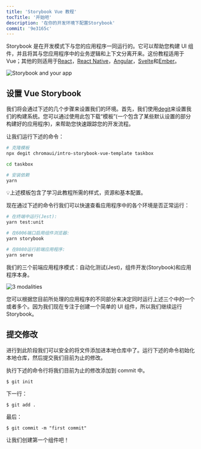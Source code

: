 ```yaml
---
title: 'Storybook Vue 教程'
tocTitle: '开始吧'
description: '在你的开发环境下配置Storybook'
commit: '9e3165c'
---
```


Storybook 是在开发模式下与您的应用程序一同运行的。它可以帮助您构建 UI 组件，并且将其与您应用程序中的业务逻辑和上下文分离开来。这份教程适用于 Vue；其他的则适用于[React](/react/en/get-started)，[React Native](/react-native/en/get-started/)，[Angular](/angular/en/get-started)，[Svelte](/svelte/en/get-started)和[Ember](/ember/en/get-started)。

![Storybook and your app](/intro-to-storybook/storybook-relationship.jpg)

## 设置 Vue Storybook

我们将会通过下述的几个步骤来设置我们的环境。首先，我们使用[degit](https://github.com/Rich-Harris/degit)来设置我们的构建系统。您可以通过使用此包下载“模板”(一个包含了某些默认设置的部分构建好的应用程序)，来帮助您快速跟踪您的开发流程。

让我们运行下述的命令：

```bash
# 克隆模板
npx degit chromaui/intro-storybook-vue-template taskbox

cd taskbox

# 安装依赖
yarn
```

<div class="aside">
💡上述模板包含了学习此教程所需的样式，资源和基本配置。
</div>

现在通过下述的命令行我们可以快速查看应用程序中的各个环境是否正常运行：

```bash
# 在终端中运行(Jest):
yarn test:unit

# 在6006端口启用组件浏览器:
yarn storybook

# 在8080运行前端应用程序:
yarn serve
```

我们的三个前端应用程序模式：自动化测试(Jest)，组件开发(Storybook)和应用程序本身。

![3 modalities](/intro-to-storybook/app-three-modalities-vue.png)

您可以根据您目前所处理的应用程序的不同部分来决定同时运行上述三个中的一个或者多个。因为我们现在专注于创建一个简单的 UI 组件，所以我们继续运行 Storybook。

## 提交修改

进行到此阶段我们可以安全的将文件添加进本地仓库中了。运行下述的命令初始化本地仓库，然后提交我们目前为止的修改。

执行下述的命令行将我们目前为止的修改添加到 commit 中。

```shell
$ git init
```

下一行：

```shell
$ git add .
```

最后：

```shell
$ git commit -m "first commit"
```

让我们创建第一个组件吧！
